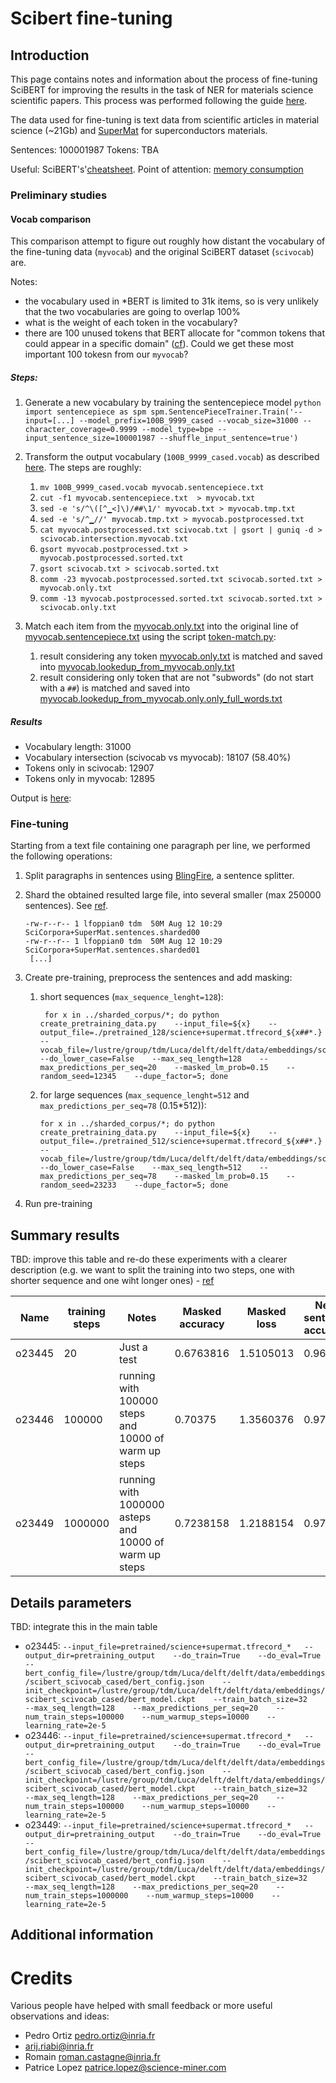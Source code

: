 # Scibert fine-tuning 

## Introduction

This page contains notes and information about the process of fine-tuning SciBERT for improving the results in the task of NER for materials science scientific papers. 
This process was performed following the guide [here](https://github.com/google-research/bert#pre-training-with-bert).

The data used for fine-tuning is text data from scientific articles in material science (~21Gb) and [SuperMat](https://github.com/lfoppiano/SuperMat) for superconductors materials.

Sentences: 100001987
Tokens: TBA

Useful: SciBERT's'[cheatsheet](https://github.com/allenai/scibert/blob/master/scripts/cheatsheet.txt).
Point of attention: [memory consumption](https://github.com/google-research/bert#out-of-memory-issues) 

### Preliminary studies

#### Vocab comparison

This comparison attempt to figure out roughly how distant the vocabulary of the fine-tuning data (`myvocab`) and the original SciBERT dataset (`scivocab`) are. 

Notes: 
 - the vocabulary used in *BERT is limited to 31k items, so is very unlikely that the two vocabularies are going to overlap 100%
 - what is the weight of each token in the vocabulary? 
 - there are 100 unused tokens that BERT allocate for "common tokens that could appear in a specific domain" ([cf](https://github.com/allenai/scibert/issues/38#issuecomment-490520991)). Could we get these most important 100 tokesn from our `myvocab`?

##### Steps:

1. Generate a new vocabulary by training the sentencepiece model 
    ``
       python 
       import sentencepiece as spm
       spm.SentencePieceTrainer.Train('--input=[...] --model_prefix=100B_9999_cased --vocab_size=31000 --character_coverage=0.9999 --model_type=bpe --input_sentence_size=100001987 --shuffle_input_sentence=true')
    ``

2. Transform the output vocabulary (``100B_9999_cased.vocab``) as described [here](https://github.com/allenai/scibert/issues/38#issuecomment-488867883). The steps are roughly: 
   1. ``mv 100B_9999_cased.vocab myvocab.sentencepiece.txt``
   2. ``cut -f1 myvocab.sentencepiece.txt  > myvocab.txt``
   3. ``sed -e 's/^\([^▁<]\)/##\1/' myvocab.txt > myvocab.tmp.txt``
   4. ``sed -e 's/^▁//' myvocab.tmp.txt > myvocab.postprocessed.txt``
   5. ``cat myvocab.postprocessed.txt scivocab.txt | gsort | guniq -d > scivocab.intersection.myvocab.txt``
   6. ``gsort myvocab.postprocessed.txt > myvocab.postprocessed.sorted.txt``
   7. ``gsort scivocab.txt > scivocab.sorted.txt``
   8. ``comm -23 myvocab.postprocessed.sorted.txt scivocab.sorted.txt > myvocab.only.txt``
   9. ``comm -13 myvocab.postprocessed.sorted.txt scivocab.sorted.txt > scivocab.only.txt``

3. Match each item from the [myvocab.only.txt](myvocab.only.txt) into the original line of [myvocab.sentencepiece.txt](myvocab.sentencepiece.txt) using the script [token-match.py](token-match.py):
   1. result considering any token [myvocab.only.txt](myvocab.only.txt) is matched and saved into [myvocab.lookedup_from_myvocab.only.txt](vocab/myvocab.lookedup_from_myvocab.only.txt)
   2. result considering only token that are not "subwords" (do not start with a `##`) is matched and saved into  [myvocab.lookedup_from_myvocab.only.only_full_words.txt](myvocab.lookedup_from_myvocab.only.only_full_words.txt)

 

##### Results

- Vocabulary length: 31000
- Vocabulary intersection (scivocab vs myvocab): 18107 (58.40%)
- Tokens only in scivocab: 12907
- Tokens only in myvocab: 12895   

Output is [here](./vocab): 

### Fine-tuning

Starting from a text file containing one paragraph per line, we performed the following operations: 

1. Split paragraphs in sentences using [BlingFire](https://github.com/Microsoft/BlingFire), a sentence splitter. 
2. Shard the obtained resulted large file, into several smaller (max 250000 sentences). See [ref](https://github.com/google-research/bert/issues/117).
    ```
    -rw-r--r-- 1 lfoppian0 tdm  50M Aug 12 10:29 SciCorpora+SuperMat.sentences.sharded00
    -rw-r--r-- 1 lfoppian0 tdm  50M Aug 12 10:29 SciCorpora+SuperMat.sentences.sharded01
     [...]
    ```
3. Create pre-training, preprocess the sentences and add masking: 
   1. short sequences (`max_sequence_lenght=128`):
      ```
       for x in ../sharded_corpus/*; do python create_pretraining_data.py    --input_file=${x}    --output_file=./pretrained_128/science+supermat.tfrecord_${x##*.}   --vocab_file=/lustre/group/tdm/Luca/delft/delft/data/embeddings/scibert_scivocab_cased/vocab.txt    --do_lower_case=False    --max_seq_length=128    --max_predictions_per_seq=20    --masked_lm_prob=0.15    --random_seed=12345    --dupe_factor=5; done
      ```
   2. for large sequences (`max_sequence_lenght=512` and `max_predictions_per_seq=78` (0.15*512)):
       ```
       for x in ../sharded_corpus/*; do python create_pretraining_data.py    --input_file=${x}    --output_file=./pretrained_512/science+supermat.tfrecord_${x##*.}   --vocab_file=/lustre/group/tdm/Luca/delft/delft/data/embeddings/scibert_scivocab_cased/vocab.txt    --do_lower_case=False    --max_seq_length=512    --max_predictions_per_seq=78    --masked_lm_prob=0.15    --random_seed=23233    --dupe_factor=5; done
       ```
      
4. Run pre-training 

## Summary results 

TBD: improve this table and re-do these experiments with a clearer description (e.g. we want to split the training into 
two steps, one with shorter sequence and one wiht longer ones) - [ref](https://github.com/google-research/bert#pre-training-tips-and-caveats)

| Name  | training steps    | Notes | Masked accuracy | Masked loss  | Next sentence accuracy | Next sentence loss |
|--------|--------- |------|---------|----|--------|--------|
| o23445 | 20       | Just a test | 0.6763816 | 1.5105013 | 0.96125 | 0.121605136 | 
| o23446 | 100000   | running with 100000 steps and 10000 of warm up steps | 0.70375 | 1.3560376 | 0.97875 | 0.060185157 |
| o23449 | 1000000  | running with 1000000 asteps and 10000 of warm up steps | 0.7238158 | 1.2188154 | 0.97625 | 0.049554683 |


## Details parameters 

TBD: integrate this in the main table 

- o23445: `--input_file=pretrained/science+supermat.tfrecord_*   --output_dir=pretraining_output    --do_train=True    --do_eval=True    --bert_config_file=/lustre/group/tdm/Luca/delft/delft/data/embeddings/scibert_scivocab_cased/bert_config.json    --init_checkpoint=/lustre/group/tdm/Luca/delft/delft/data/embeddings/scibert_scivocab_cased/bert_model.ckpt    --train_batch_size=32    --max_seq_length=128    --max_predictions_per_seq=20    --num_train_steps=100000    --num_warmup_steps=10000    --learning_rate=2e-5`
- o23446: `--input_file=pretrained/science+supermat.tfrecord_*   --output_dir=pretraining_output    --do_train=True    --do_eval=True    --bert_config_file=/lustre/group/tdm/Luca/delft/delft/data/embeddings/scibert_scivocab_cased/bert_config.json    --init_checkpoint=/lustre/group/tdm/Luca/delft/delft/data/embeddings/scibert_scivocab_cased/bert_model.ckpt    --train_batch_size=32    --max_seq_length=128    --max_predictions_per_seq=20    --num_train_steps=100000    --num_warmup_steps=10000    --learning_rate=2e-5`
- o23449: `--input_file=pretrained/science+supermat.tfrecord_*   --output_dir=pretraining_output    --do_train=True    --do_eval=True    --bert_config_file=/lustre/group/tdm/Luca/delft/delft/data/embeddings/scibert_scivocab_cased/bert_config.json    --init_checkpoint=/lustre/group/tdm/Luca/delft/delft/data/embeddings/scibert_scivocab_cased/bert_model.ckpt    --train_batch_size=32    --max_seq_length=128    --max_predictions_per_seq=20    --num_train_steps=1000000    --num_warmup_steps=10000    --learning_rate=2e-5`


## Additional information


# Credits

Various people have helped with small feedback or more useful observations and ideas: 

- Pedro Ortiz pedro.ortiz@inria.fr
- arij.riabi@inria.fr
- Romain roman.castagne@inria.fr
- Patrice Lopez patrice.lopez@science-miner.com

